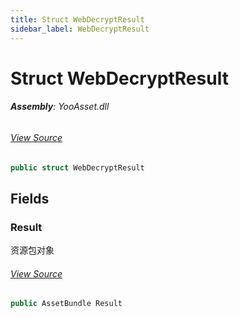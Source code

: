 ```yaml
---
title: Struct WebDecryptResult
sidebar_label: WebDecryptResult
---
```

# Struct WebDecryptResult


###### **Assembly**: YooAsset.dll
###### [View Source](https://github.com/tuyoogame/YooAsset-Samples.git/blob/main/Assets/YooAsset/Runtime/Services/IWebDecryptionServices.cs#L23)
```csharp title="Declaration"
public struct WebDecryptResult
```
## Fields
### Result
资源包对象
###### [View Source](https://github.com/tuyoogame/YooAsset-Samples.git/blob/main/Assets/YooAsset/Runtime/Services/IWebDecryptionServices.cs#L28)
```csharp title="Declaration"
public AssetBundle Result
```
